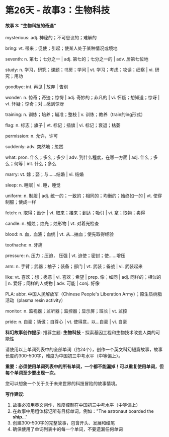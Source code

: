 # 第26天 - 故事3：生物科技

#### 故事 3: "生物科技的奇遇"

mysterious: adj. 神秘的；不可思议的；难解的

bring: vt. 带来；促使；引起；使某人处于某种情况或境地

seventh: n. 第七；七分之一 | adj. 第七的；七分之一的 | adv. 居第七位地

study: n. 学习，研究；课题；书房；学问 | vt. 学习；考虑；攻读；细察 | vi. 研究；用功

goodbye: int. 再见 | 放弃 | 告别

wonder: n. 惊奇；奇迹；惊愕 | adj. 奇妙的；非凡的 | vi. 怀疑；想知道；惊讶 | vt. 怀疑；惊奇；对…感到惊讶

training: n. 训练；培养；瞄准；整枝 | v. 训练；教养（train的ing形式）

flag: n. 标志；旗子 | vt. 标记；插旗 | vi. 标记；衰退；枯萎

permission: n. 允许，许可

suddenly: adv. 突然地；忽然

what: pron. 什么；多么；多少 | adv. 到什么程度，在哪一方面 | adj. 什么；多么；何等 | int. 什么；多么

marry: vt. 嫁；娶；与……结婚 | vi. 结婚

sleep: n. 睡眠 | vi. 睡，睡觉

uniform: n. 制服 | adj. 统一的；一致的；相同的；均衡的；始终如一的 | vt. 使穿制服；使成一样

fetch: n. 取得；诡计 | vt. 取来；接来；到达；吸引 | vi. 拿；取物；卖得

candle: n. 蜡烛；烛光；烛形物 | vt. 对着光检查

blood: n. 血，血液；血统 | vt. 从…抽血；使先取得经验

toothache: n.  牙痛

pressure: n. 压力；压迫， 压强 | vt. 迫使；密封；使……增压

arm: n. 手臂；武器；袖子；装备；部门 | vt. 武装；备战 | vi. 武装起来

like: vt. 喜欢；想；愿意 | vi. 喜欢；希望 | prep. 像；如同 | adj. 同样的；相似的 | n. 爱好；同样的人或物 | adv. 可能 | conj. 好像

PLA: abbr. 中国人民解放军（Chinese People's Liberation Army）；原生质树脂活动（plasma resin activity）

monitor: n. 监视器；监听器；监控器；显示屏；班长 | vt. 监控

pride: n. 自豪；骄傲；自尊心 | vt. 使得意，以…自豪 | vi. 自豪

**科幻故事创作提示**:
推荐主题: **生物科技** - 探索基因工程和生物技术改变人类的可能性

请使用以上单词列表中的全部单词（约24个），创作一个英文科幻短篇故事，故事长度约300-500字，难度为中国初三中考水平（中等偏上）。

**重要：必须使用单词列表中的所有单词，一个都不能漏掉！可以重复使用单词，但每个单词至少要出现一次。**

您可以想象一个关于关于未来世界的科技冒险的故事情境。

**写作建议**: 
1. 故事必须用英文创作，难度控制在中国初三中考水平（中等偏上）
2. 在故事中用粗体标记所有目标单词，例如："The astronaut boarded the **ship**..."
3. 创建300-500字的完整故事，包含开头、发展和结尾
4. 确保使用了单词列表中的每一个单词，不要遗漏任何单词
